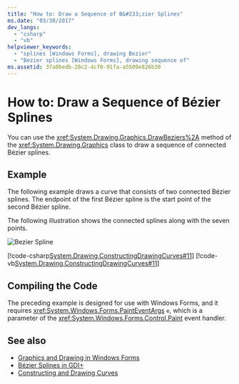 ```yaml
---
title: "How to: Draw a Sequence of B&#233;zier Splines"
ms.date: "03/30/2017"
dev_langs: 
  - "csharp"
  - "vb"
helpviewer_keywords: 
  - "splines [Windows Forms], drawing Bezier"
  - "Bezier splines [Windows Forms], drawing sequence of"
ms.assetid: 37a0bedb-20c2-4cf0-91fa-a5509e826b30
---
```

# How to: Draw a Sequence of B&#233;zier Splines
You can use the <xref:System.Drawing.Graphics.DrawBeziers%2A> method of the <xref:System.Drawing.Graphics> class to draw a sequence of connected Bézier splines.  
  
## Example  
 The following example draws a curve that consists of two connected Bézier splines. The endpoint of the first Bézier spline is the start point of the second Bézier spline.  
  
 The following illustration shows the connected splines along with the seven points.  
  
 ![Bezier Spline](../../../../docs/framework/winforms/advanced/media/bezierspline2.png "BezierSpline2")  
  
 [!code-csharp[System.Drawing.ConstructingDrawingCurves#11](../../../../samples/snippets/csharp/VS_Snippets_Winforms/System.Drawing.ConstructingDrawingCurves/CS/Class1.cs#11)]
 [!code-vb[System.Drawing.ConstructingDrawingCurves#11](../../../../samples/snippets/visualbasic/VS_Snippets_Winforms/System.Drawing.ConstructingDrawingCurves/VB/Class1.vb#11)]  
  
## Compiling the Code  
 The preceding example is designed for use with Windows Forms, and it requires <xref:System.Windows.Forms.PaintEventArgs> `e`, which is a parameter of the <xref:System.Windows.Forms.Control.Paint> event handler.  
  
## See also
- [Graphics and Drawing in Windows Forms](../../../../docs/framework/winforms/advanced/graphics-and-drawing-in-windows-forms.md)
- [Bézier Splines in GDI+](../../../../docs/framework/winforms/advanced/bezier-splines-in-gdi.md)
- [Constructing and Drawing Curves](../../../../docs/framework/winforms/advanced/constructing-and-drawing-curves.md)
